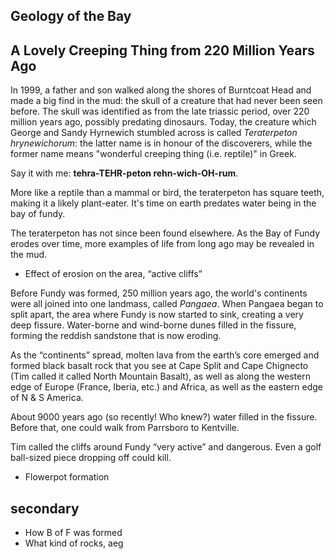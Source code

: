 Geology of the Bay
------------------

## A Lovely Creeping Thing from 220 Million Years Ago

In 1999, a father and son walked along the shores of Burntcoat Head and made a big find in the mud: the skull of a creature that had never been seen before. The skull was identified as from the late triassic period, over 220 million years ago, possibly predating dinosaurs. Today, the creature which George and Sandy Hyrnewich stumbled across is called *Teraterpeton hrynewichorum*: the latter name is in honour of the discoverers, while the former name means "wonderful creeping thing (i.e. reptile)" in Greek. 

Say it with me: **tehra-TEHR-peton rehn-wich-OH-rum**. 

More like a reptile than a mammal or bird, the teraterpeton has square teeth, making it a likely plant-eater. It's time on earth predates water being in the bay of fundy. 

The teraterpeton has not since been found elsewhere. As the Bay of Fundy erodes over time, more examples of life from long ago may be revealed in the mud. 

- Effect of erosion on the area, “active cliffs”

Before Fundy was formed, 250 million years ago, the world's continents were all joined into one landmass, called *Pangaea*. When Pangaea began to split apart, the area where Fundy is now started to sink, creating a very deep fissure. Water-borne and wind-borne dunes filled in the fissure, forming the reddish sandstone that is now eroding.

As the “continents” spread, molten lava from the earth’s core emerged and formed black basalt rock that you see at Cape Split and Cape Chignecto (Tim called it called North Mountain Basalt), as well as along the western edge of Europe (France, Iberia, etc.) and Africa, as well as the eastern edge of N & S America. 

About 9000 years ago (so recently! Who knew?) water filled in the fissure. Before that, one could walk from Parrsboro to Kentville. 

Tim called the cliffs around Fundy “very active” and dangerous. Even a golf ball-sized piece dropping off could kill.

- Flowerpot formation 

## secondary

- How B of F was formed
- What kind of rocks, aeg
